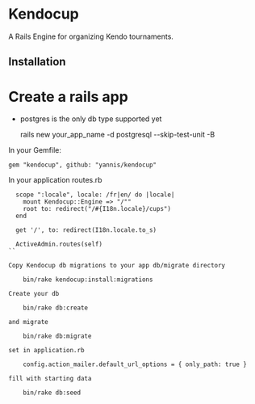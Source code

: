 # Kendocup

A Rails Engine for organizing Kendo tournaments.

## Installation

# Create a rails app

- postgres is the only db type supported yet

    rails new your_app_name -d postgresql --skip-test-unit -B

In your Gemfile:

    gem "kendocup", github: "yannis/kendocup"

In your application routes.rb

```
  scope ":locale", locale: /fr|en/ do |locale|
    mount Kendocup::Engine => "/""
    root to: redirect("/#{I18n.locale}/cups")
  end

  get '/', to: redirect(I18n.locale.to_s)

  ActiveAdmin.routes(self)
``

Copy Kendocup db migrations to your app db/migrate directory

    bin/rake kendocup:install:migrations

Create your db

    bin/rake db:create

and migrate

    bin/rake db:migrate

set in application.rb

    config.action_mailer.default_url_options = { only_path: true }

fill with starting data

    bin/rake db:seed

